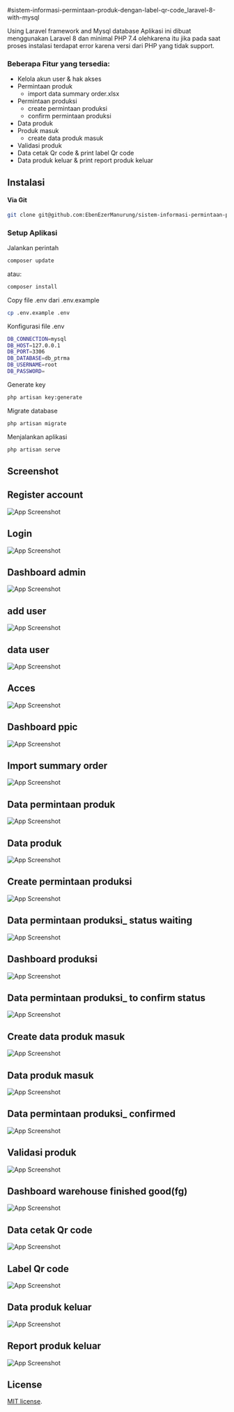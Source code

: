 
#sistem-informasi-permintaan-produk-dengan-label-qr-code_laravel-8-with-mysql



Using Laravel framework and Mysql database
Aplikasi ini dibuat menggunakan Laravel 8 dan minimal PHP 7.4 olehkarena itu jika pada saat proses instalasi terdapat error karena versi dari PHP yang tidak support.

### Beberapa Fitur yang tersedia:
- Kelola akun user & hak akses
- Permintaan produk
  - import data summary order.xlsx
- Permintaan produksi
  - create permintaan produksi
  - confirm permintaan produksi
- Data produk
- Produk masuk
  - create data produk masuk
- Validasi produk
- Data cetak Qr code & print label Qr code
- Data produk keluar & print report produk keluar

## Instalasi
#### Via Git
```bash
git clone git@github.com:EbenEzerManurung/sistem-informasi-permintaan-produk-dengan-label-qr-code_laravel-8-with-mysql.git
```

### Setup Aplikasi
Jalankan perintah 
```bash
composer update
```
atau:
```bash
composer install
```
Copy file .env dari .env.example
```bash
cp .env.example .env
```
Konfigurasi file .env
```bash
DB_CONNECTION=mysql
DB_HOST=127.0.0.1
DB_PORT=3306
DB_DATABASE=db_ptrma
DB_USERNAME=root
DB_PASSWORD=
```
Generate key
```bash
php artisan key:generate
```
Migrate database
```bash
php artisan migrate
```
Menjalankan aplikasi
```bash
php artisan serve
```

## Screenshot 
## Register account

![App Screenshot](https://github.com/EbenEzerManurung/sistem-informasi-permintaan-produk-dengan-label-qr-code_laravel-8-with-mysql/blob/main/screenshot/ss_register%20account.PNG?raw=true)

## Login

![App Screenshot](https://github.com/EbenEzerManurung/sistem-informasi-permintaan-produk-dengan-label-qr-code_laravel-8-with-mysql/blob/main/screenshot/ss_login.PNG?raw=true)

## Dashboard admin

![App Screenshot](https://github.com/EbenEzerManurung/sistem-informasi-permintaan-produk-dengan-label-qr-code_laravel-8-with-mysql/blob/main/screenshot/ss_dashboard%20admin.PNG?raw=true)

## add user

![App Screenshot](https://github.com/EbenEzerManurung/sistem-informasi-permintaan-produk-dengan-label-qr-code_laravel-8-with-mysql/blob/main/screenshot/ss_add%20account.PNG?raw=true)

## data user

![App Screenshot](https://github.com/EbenEzerManurung/sistem-informasi-permintaan-produk-dengan-label-qr-code_laravel-8-with-mysql/blob/main/screenshot/ss_data%20user.PNG?raw=true)

## Acces

![App Screenshot](https://github.com/EbenEzerManurung/sistem-informasi-permintaan-produk-dengan-label-qr-code_laravel-8-with-mysql/blob/main/screenshot/ss_hak%20akses.PNG?raw=true)

## Dashboard ppic

![App Screenshot](https://github.com/EbenEzerManurung/sistem-informasi-permintaan-produk-dengan-label-qr-code_laravel-8-with-mysql/blob/main/screenshot/ss_dashboard%20ppic.PNG?raw=true)

## Import summary order

![App Screenshot](https://github.com/EbenEzerManurung/sistem-informasi-permintaan-produk-dengan-label-qr-code_laravel-8-with-mysql/blob/main/screenshot/ss_import.PNG?raw=true)

## Data permintaan produk

![App Screenshot](https://github.com/EbenEzerManurung/sistem-informasi-permintaan-produk-dengan-label-qr-code_laravel-8-with-mysql/blob/main/screenshot/ss_daftar%20permintaan%20produk.PNG?raw=true)

## Data produk

![App Screenshot](https://github.com/EbenEzerManurung/sistem-informasi-permintaan-produk-dengan-label-qr-code_laravel-8-with-mysql/blob/main/screenshot/ss_daftar%20produk.PNG?raw=true)

## Create permintaan produksi
![App Screenshot](https://github.com/EbenEzerManurung/sistem-informasi-permintaan-produk-dengan-label-qr-code_laravel-8-with-mysql/blob/main/screenshot/ss_permintaan%20produksi.PNG?raw=true)

## Data permintaan produksi_ status waiting

![App Screenshot](https://github.com/EbenEzerManurung/sistem-informasi-permintaan-produk-dengan-label-qr-code_laravel-8-with-mysql/blob/main/screenshot/ss_waiting%20daftar%20permintaan%20produksi.PNG?raw=true)

## Dashboard produksi

![App Screenshot](https://github.com/EbenEzerManurung/sistem-informasi-permintaan-produk-dengan-label-qr-code_laravel-8-with-mysql/blob/main/screenshot/ss_dashboard%20produksi.PNG?raw=true)

## Data permintaan produksi_ to confirm status

![App Screenshot](https://github.com/EbenEzerManurung/sistem-informasi-permintaan-produk-dengan-label-qr-code_laravel-8-with-mysql/blob/main/screenshot/ss_confirm%20daftar%20data%20permintaan%20produksi.PNG?raw=true)

## Create data produk masuk

![App Screenshot](https://github.com/EbenEzerManurung/sistem-informasi-permintaan-produk-dengan-label-qr-code_laravel-8-with-mysql/blob/main/screenshot/ss_input%20produk%20masuk.PNG?raw=true)

## Data produk masuk

![App Screenshot](https://github.com/EbenEzerManurung/sistem-informasi-permintaan-produk-dengan-label-qr-code_laravel-8-with-mysql/blob/main/screenshot/ss_daftar%20data%20produk%20masuk.PNG?raw=true)


## Data permintaan produksi_ confirmed

![App Screenshot](https://github.com/EbenEzerManurung/sistem-informasi-permintaan-produk-dengan-label-qr-code_laravel-8-with-mysql/blob/main/screenshot/ss_confimed%20daftar%20permintaan%20produksi.PNG?raw=true)


## Validasi produk

![App Screenshot](https://github.com/EbenEzerManurung/sistem-informasi-permintaan-produk-dengan-label-qr-code_laravel-8-with-mysql/blob/main/screenshot/ss_validasi%20produk.PNG?raw=true)

## Dashboard warehouse finished good(fg)

![App Screenshot](https://github.com/EbenEzerManurung/sistem-informasi-permintaan-produk-dengan-label-qr-code_laravel-8-with-mysql/blob/main/screenshot/ss_dashboard%20warehouse%20finished%20good.PNG?raw=true)

## Data cetak Qr code

![App Screenshot](https://github.com/EbenEzerManurung/sistem-informasi-permintaan-produk-dengan-label-qr-code_laravel-8-with-mysql/blob/main/screenshot/ss_daftar%20cetak%20label%20qr%20code.PNG?raw=true)

## Label Qr code

![App Screenshot](https://github.com/EbenEzerManurung/sistem-informasi-permintaan-produk-dengan-label-qr-code_laravel-8-with-mysql/blob/main/screenshot/ss_label%20qr%20code.PNG?raw=true)

## Data produk keluar

![App Screenshot](https://github.com/EbenEzerManurung/sistem-informasi-permintaan-produk-dengan-label-qr-code_laravel-8-with-mysql/blob/main/screenshot/ss_daftar%20produk%20keluar.PNG?raw=true)

## Report produk keluar

![App Screenshot](https://github.com/EbenEzerManurung/sistem-informasi-permintaan-produk-dengan-label-qr-code_laravel-8-with-mysql/blob/main/screenshot/ss_cetak%20produk%20keluar.PNG?raw=true)

## License

[MIT license](https://opensource.org/licenses/MIT).













